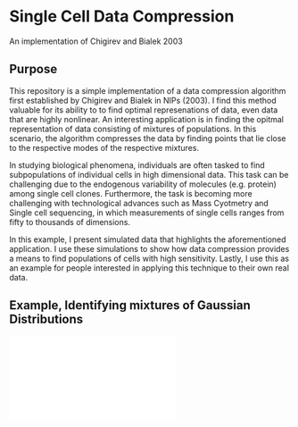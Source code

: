 
Single Cell Data Compression
============================
An implementation of Chigirev and Bialek 2003

Purpose
-------

This repository is a simple implementation of a data compression algorithm first established by Chigirev and Bialek in NIPs (2003).  I find this method valuable for its ability to to find optimal represenations of data, even data that are highly nonlinear.  An interesting application is in finding the opitmal representation of data consisting of mixtures of populations.  In this scenario, the algorithm compresses the data by finding points that lie close to the respective modes of the respective mixtures.

In studying biological phenomena, individuals are often tasked to find subpopulations of individual cells in high dimensional data.  This task can be challenging due to the endogenous variability of molecules (e.g. protein) among single cell clones.  Furthermore, the task is becoming more challenging with technological advances such as Mass Cyotmetry and Single cell sequencing, in which measurements of single cells ranges from fifty to thousands of dimensions.

In this example, I present simulated data that highlights the aforementioned application.  I use these simulations to show how data compression provides a means to find populations of cells with high sensitivity.  Lastly, I use this as an example for people interested in applying this technique to their own real data.

Example, Identifying mixtures of Gaussian Distributions
-------------------------------------------------------
![histograms](figs/bimodal_gauss_sampling.pdf)
